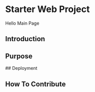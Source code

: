 # Starter Web Project
Hello Main Page
## Introduction 

## Purpose

## Deployment

## How To Contribute
